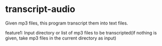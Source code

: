 # transcript-audio
Given mp3 files, this program transcript them into text files.

feature1:
  Input directory or list of mp3 files to be transcripted(if nothing is given, take mp3 files in the current directory as input)
